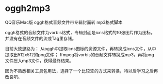 # oggh2mp3
QQ音乐Mac版 oggh格式音频文件带专辑封面转 mp3格式脚本

oggh格式的音频文件为vorbis格式，专辑封面是icns格式的10张图片作为图标，并没有在音频文件的流或Tag里存储。

目前大致思路为：
从oggh中提取icns图标的资源文件，再转换成icns文件，从中提取出512x512的png文件；
ffmpeg将vorbis的音频文件转换成mp3，再将png文件压入mp3文件，获得最终结果。

因为不熟悉相关工具包用法，选择了一个比较笨的方式来转换，待以后学习之后再改良吧。
